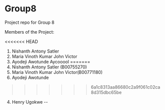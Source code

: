 # Group8
Project repo for Group 8

Members of the Project:

<<<<<<< HEAD
1. Nishanth Antony Satler
2. Maria Vinoth Kumar John Victor
3. Ayodeji Awotunde Aycooool
=======
1. Nishanth Antony Satler (B00755270)
2. Maria Vinoth Kumar John Victor(B00771180)
3. Ayodeji Awotunde
>>>>>>> 6a1c8313aa86680c2a9f061c02ca8d315dbc65be
4. Henry Ugokwe --
